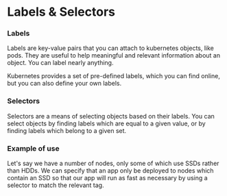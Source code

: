 # Labels & Selectors

### Labels

Labels are key-value pairs that you can attach to kubernetes objects, like pods. They are useful to help meaningful and relevant information about an object. You can label nearly anything.

Kubernetes provides a set of pre-defined labels, which you can find online, but you can also define your own labels.

### Selectors

Selectors are a means of selecting objects based on their labels. You can select objects by finding labels which are equal to a given value, or by finding labels which belong to a given set.

### Example of use

Let's say we have a number of nodes, only some of which use SSDs rather than HDDs. We can specify that an app only be deployed to nodes which contain an SSD so that our app will run as fast as necessary by using a selector to match the relevant tag.

